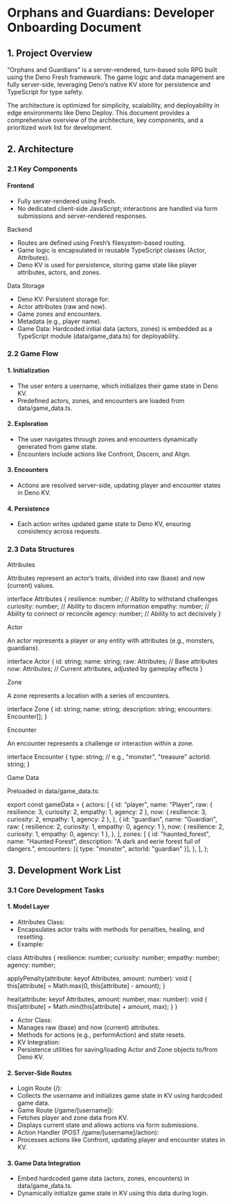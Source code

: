 # Orphans and Guardians: Developer Onboarding Document

## 1. Project Overview

“Orphans and Guardians” is a server-rendered, turn-based solo RPG built using the Deno Fresh framework. The game logic and data management are fully server-side, leveraging Deno’s native KV store for persistence and TypeScript for type safety.

The architecture is optimized for simplicity, scalability, and deployability in edge environments like Deno Deploy. This document provides a comprehensive overview of the architecture, key components, and a prioritized work list for development.

## 2. Architecture

### 2.1 Key Components

#### Frontend

- Fully server-rendered using Fresh.
- No dedicated client-side JavaScript; interactions are handled via form submissions and server-rendered responses.

Backend

- Routes are defined using Fresh’s filesystem-based routing.
- Game logic is encapsulated in reusable TypeScript classes (Actor, Attributes).
- Deno KV is used for persistence, storing game state like player attributes, actors, and zones.

Data Storage

- Deno KV: Persistent storage for:
- Actor attributes (raw and now).
- Game zones and encounters.
- Metadata (e.g., player name).
- Game Data: Hardcoded initial data (actors, zones) is embedded as a TypeScript module (data/game_data.ts) for deployability.

### 2.2 Game Flow

#### 1. Initialization

- The user enters a username, which initializes their game state in Deno KV.
- Predefined actors, zones, and encounters are loaded from data/game_data.ts.

#### 2. Exploration

- The user navigates through zones and encounters dynamically generated from game state.
- Encounters include actions like Confront, Discern, and Align.

#### 3. Encounters

- Actions are resolved server-side, updating player and encounter states in Deno KV.

#### 4. Persistence

- Each action writes updated game state to Deno KV, ensuring consistency across requests.

### 2.3 Data Structures

Attributes

Attributes represent an actor’s traits, divided into raw (base) and now (current) values.

interface Attributes {
  resilience: number; // Ability to withstand challenges
  curiosity: number;  // Ability to discern information
  empathy: number;    // Ability to connect or reconcile
  agency: number;     // Ability to act decisively
}

Actor

An actor represents a player or any entity with attributes (e.g., monsters, guardians).

interface Actor {
  id: string;
  name: string;
  raw: Attributes; // Base attributes
  now: Attributes; // Current attributes, adjusted by gameplay effects
}

Zone

A zone represents a location with a series of encounters.

interface Zone {
  id: string;
  name: string;
  description: string;
  encounters: Encounter[];
}

Encounter

An encounter represents a challenge or interaction within a zone.

interface Encounter {
  type: string; // e.g., "monster", "treasure"
  actorId: string;
}

Game Data

Preloaded in data/game_data.ts:

export const gameData = {
  actors: [
    {
      id: "player",
      name: "Player",
      raw: { resilience: 3, curiosity: 2, empathy: 1, agency: 2 },
      now: { resilience: 3, curiosity: 2, empathy: 1, agency: 2 },
    },
    {
      id: "guardian",
      name: "Guardian",
      raw: { resilience: 2, curiosity: 1, empathy: 0, agency: 1 },
      now: { resilience: 2, curiosity: 1, empathy: 0, agency: 1 },
    },
  ],
  zones: [
    {
      id: "haunted_forest",
      name: "Haunted Forest",
      description: "A dark and eerie forest full of dangers.",
      encounters: [{ type: "monster", actorId: "guardian" }],
    },
  ],
};

## 3. Development Work List

### 3.1 Core Development Tasks

#### 1. Model Layer

- Attributes Class:
- Encapsulates actor traits with methods for penalties, healing, and resetting.
- Example:

class Attributes {
  resilience: number;
  curiosity: number;
  empathy: number;
  agency: number;

  applyPenalty(attribute: keyof Attributes, amount: number): void {
    this[attribute] = Math.max(0, this[attribute] - amount);
  }

  heal(attribute: keyof Attributes, amount: number, max: number): void {
    this[attribute] = Math.min(this[attribute] + amount, max);
  }
}

- Actor Class:
- Manages raw (base) and now (current) attributes.
- Methods for actions (e.g., performAction) and state resets.
- KV Integration:
- Persistence utilities for saving/loading Actor and Zone objects to/from Deno KV.

#### 2. Server-Side Routes

- Login Route (/):
- Collects the username and initializes game state in KV using hardcoded game data.
- Game Route (/game/[username]):
- Fetches player and zone data from KV.
- Displays current state and allows actions via form submissions.
- Action Handler (POST /game/[username]/action):
- Processes actions like Confront, updating player and encounter states in KV.

#### 3. Game Data Integration

- Embed hardcoded game data (actors, zones, encounters) in data/game_data.ts.
- Dynamically initialize game state in KV using this data during login.

